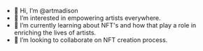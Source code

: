 - 👋 Hi, I’m @artmadison
- 👀 I’m interested in empowering artists everywhere.
- 🌱 I’m currently learning about NFT's and how that play a role in enriching the lives of artists.
- 💞️ I’m looking to collaborate on NFT creation process.

<!---
artmadison/artmadison is a ✨ special ✨ repository because its `README.md` (this file) appears on your GitHub profile.
You can click the Preview link to take a look at your changes.
--->
